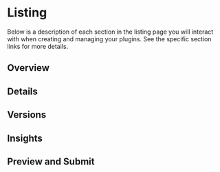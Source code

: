 # Listing

Below is a description of each section in the listing page you will interact with when creating and managing your plugins. See the specific section links for more details.

## Overview

## Details

## Versions

## Insights

## Preview and Submit
